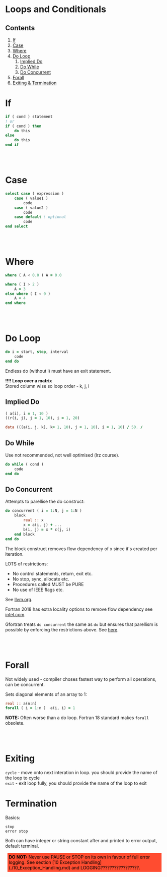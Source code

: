 # Loops and Conditionals

## Contents

1. [If](#1)
2. [Case](#2)
3. [Where](#3)
4. [Do Loop](#4)
    1. [Implied Do](#41)
    2. [Do While](#42)
    3. [Do Concurrent](#43)
5. [Forall](#5)
6. [Exiting & Termination](#6)

<a name="1"></a>
# If

````fortran
if ( cond ) statement
! or
if ( cond ) then
    do this
else
    do this
end if
````  

<br></br>
<a name="2"></a>
# Case

````fortran
select case ( expression )
    case ( value1 )
        code
    case ( value2 )
        code
    case default ! optional
        code
end select
````

<br></br>
<a name="3"></a>
# Where

````fortran
where ( A < 0.0 ) A = 0.0

where ( I > 2 )
    A = 3
else where ( I < 0 )
    A = 4
end where
````

<br></br>
<a name="4"></a>
# Do Loop

````fortran
do i = start, stop, interval
    code
end do
````
Endless do (without i) must have an exit statement.

**!!!! Loop over a matrix**    
Stored column wise so loop order - k, j, i

<a name="41"></a>
## Implied Do
```fortran
( a(i), i = 1, 10 )
((r(i, j), j = 1, 10), i = 1, 20)

data (((a(i, j, k), k= 1, 10), j = 1, 10), i = 1, 10) / 50. /
```

<a name="42"></a>
## Do While
Use not recommended, not well optimised (lrz course).

````fortran
do while ( cond )
    code
end do
````

<a name="43"></a>
## Do Concurrent

Attempts to parellise the do construct:

```fortran
do concurrent ( i = 1:N, j = 1:N )
    block
        real :: x
        x = a(i, j) + ...
        b(i, j) = x * c(j, i)
    end block
end do
```

The block construct removes flow dependency of x since it's created per iteration. 

LOTS of restrictions:
- No control statements, return, exit etc.
- No stop, sync, allocate etc.
- Procedures called MUST be PURE
- No use of IEEE flags etc.

See [llvm.org](https://flang.llvm.org/docs/DoConcurrent.html).

Fortran 2018 has extra locality options to remove flow dependency see [intel.com](https://www.intel.com/content/www/us/en/develop/documentation/fortran-compiler-oneapi-dev-guide-and-reference/top/language-reference/a-to-z-reference/c-to-d/do-concurrent.html).

Gfortran treats `do concurrent` the same as `do` but ensures that parellism is possible by enforcing the restrictions above. See [here](https://stackoverflow.com/questions/29928293/does-gfortran-take-advantage-of-do-concurrent).

<br></br>
<a name="5"></a>
# Forall

Not widely used - compiler choses fastest way to perform all operations, can be concurrent.

Sets diagonal elements of an array to 1:

````fortran
real :: a(n:n)
forall ( i = 1:n )  a(i, i) = 1
````

**NOTE:** Often worse than a do loop. Fortran 18 standard makes `forall` obsolete.

<br></br>
<a name="6"></a>
# Exiting

`cycle` - move onto next interation in loop. you should provide the name of the loop to cycle     
`exit` - exit loop fully, you should provide the name of the loop to exit

# Termination

Basics: 

`stop`    
`error stop`    

Both can have integer or string constant after and printed to error output, default terminal.

<div style="color: black; background-color:rgba(255, 76, 48, 1); text-align:left; vertical-align: middle; padding: .3em; margin: .5em;">
    <strong>DO NOT:</strong>
  Never use PAUSE or STOP on its own in favour of full error logging. See section [10 Exception Handling](./10_Exception_Handling.md) and LOGGING?????????????????.
  </div>
